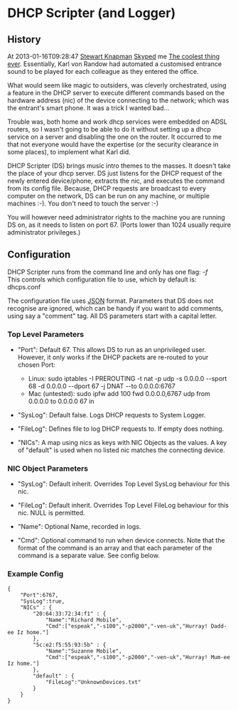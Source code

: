 # DHCP Scripter (and Logger)

## History

At 2013-01-16T09:28:47 [Stewart Knapman](http://www.stewartknapman.com/) [Skyped](http://www.skype.com/) me 
[The coolest thing ever](http://blog.xk72.com/post/13313246225/the-coolest-thing-ever).  Essentially, 
Karl von Randow had automated a customised entrance sound to be played for each colleague as they entered the office.

What would seem like magic to outsiders, was cleverly orchestrated, using a feature in the DHCP server to execute
different commands based on the hardware address (nic) of the device connecting to the network; which was the
entrant's smart phone.  It was a trick I wanted bad...

Trouble was, both home and work dhcp services were embedded on ADSL routers, so I wasn't going to be able to do it without
setting up a dhcp service on a server and disabling the one on the router.  It occurred to me that not everyone would
have the expertise (or the security clearance in some places), to implement what Karl did.

DHCP Scripter (DS) brings music intro themes to the masses.  It doesn't take the place of your dhcp server.  DS just listens
for the DHCP request of the newly entered device/phone, extracts the nic, and executes the command from its config file.
Because, DHCP requests are broadcast to every computer on the network, DS can be run on any machine, or
multiple machines :-).  You don't need to touch the server :-)

You will however need administrator rights to the machine you are running DS on, as it needs to listen on
port 67.  (Ports lower than 1024 usually require administrator privileges.)


## Configuration

DHCP Scripter runs from the command line and only has one flag: _-f_  
This controls which configuration file to use, which by default is: dhcps.conf

The configuration file uses [JSON](http://www.json.org) format.  Parameters that DS does not recognise are ignored,
which can be handy if you want to add comments, using say a "comment" tag.  All DS parameters start with a capital
letter.

### Top Level Parameters

* "Port":
	Default 67.  This allows DS to run as an unprivileged user.  However, it only works if the DHCP packets are
	re-routed to your chosen Port:
	* Linux: sudo iptables -I PREROUTING -t nat -p udp -s 0.0.0.0 --sport 68 -d 0.0.0.0 --dport 67 -j DNAT --to 0.0.0.0:6767
	* Mac (untested): sudo ipfw add 100 fwd 0.0.0.0,6767 udp from 0.0.0.0 to 0.0.0.0 67 in

* "SysLog":
	Default false.  Logs DHCP requests to System Logger.

* "FileLog":
	Defines file to log DHCP requests to.  If empty does nothing.

* "NICs":
	A map using nics as keys with NIC Objects as the values.  A key of "default" is used when no listed nic matches 
	the connecting device.
	
### NIC Object Parameters

* "SysLog":
	Default inherit.  Overrides Top Level SysLog behaviour for this nic.
	
* "FileLog":
	Default inherit.  Overrides Top Level FileLog behaviour for this nic. NULL is permitted.

* "Name":
	Optional Name, recorded in logs.

* "Cmd":
	Optional command to run when device connects.  Note that the format of the command is an array and that each
	parameter of the command is a separate value.  See config below.

### Example Config

	{
		"Port":6767,
		"SysLog":true,
		"NICs" : {
			"20:64:33:72:34:f1" : {
				"Name":"Richard Mobile",
				"Cmd":["espeak","-s100","-p2000","-ven-uk","Hurray! Dadd-ee Iz home."]
			},
			"5c:e2:f5:55:93:5b" : {
				"Name":"Suzanne Mobile",
				"Cmd":["espeak","-s100","-p2000","-ven-uk","Hurray! Mum-ee Iz home."]
			},
			"default" : {
				"FileLog":"UnknownDevices.txt"
			}
		}
	}